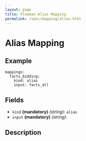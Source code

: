 ```yaml
---
layout: page
title: Flowman Alias Mapping
permalink: /spec/mapping/alias.html
---
```

# Alias Mapping


## Example
```
mappings:
  facts_bidding:
    kind: alias
    input: facts_all
```

## Fields

* `kind` **(mandatory)** *(string)*: `alias`
* `input` **(mandatory)** *(string)*:


## Description
